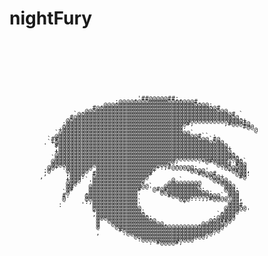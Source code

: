 # nightFury
<pre style="font: 10px/5px monospace;">                                                                               
                                                                               
                                                                               
                                                                               
                                                                               
                                                                               
                                                                               
                                                                               
                                                                               
                                                                               
                                                                               
                                                                               
                                                                               
                                                                               
                                                                               
                                                                               
                                                                               
                                                                               
                                 ,'##@@@@@##;,                                 
                            ;@@@@@@@@@@@@@@@@@@@@#.                            
                        ,@@@@@@@@@@@@@@@@@@@@@@@@@@@@:                         
                      #@@@@@@@@@@@@@@@@@@@@@@@@@@@@@@@@#                       
                   .@@@@@@@@@@@@@@@@@@@@@@@@@@@@@@@@@@@@@@                     
                 `@@@@@@@@@@@@@@@@@@@@@@@@@@@@@@@@@@@@@@@@@# `                 
                #@@@@@@@@@@@@@@@@@@@@@@@@@@@@@@@@@@@@@@@@@@@@.                 
               @@@@@@@@@@@@@@@@@@@@@@@@@@@@@@@@@@@@@@@@@@@@@@@+                
              :@@@@@@@@@@@@@@@@@@@@@@@@@@@@@@@@#,        ,#@@@#@               
              @@@@@@@@@@@@@@@@@@@@@@@@@@@@@@@@.               #@@              
             +@@@@@@@@@@@@@@@@@@@@@@@@@@@@@@@@                  `@             
            `@@@@@@@@@@@@@@@@@@@@@@@@@@@@@@@@@@@`                              
            @@@@@@@@@@@@@@@@@@@@@@@@@@@@@@@@@@@@@@#`` :                        
          `##@@@@@@@@@@@@@@@@@@@@@@@@@@@@@@@@@@@@@@@@`#@                       
         .`+@@@@@@@@@@@@@@@@@@@@@@@@@@@@@@@@@@@@@@@@@@@@@                      
           `#@@@@@@@@@@@@@@@@@@@@@@@@@@@@@@@@@@@@@@@@@@@@@                     
            ;@@@@@@@@@@@@@@@@@@@@@@@@@@@@@@@@@@@@@@@@@@@@@+                    
            +@@@@@@@@@@@@@@@@@@@@@@@@@@@@@@@@@@@@@@@@@@@@@@.                   
            @@@@@@@@@@@@@@@@@@@@@@@@@@@@@@@@@@@@@@@@@@@@@@@@,                  
           `@@@@@@@@@@@@@@@@@@@@@@@@@@@@@@@@@@@@@@@@@@@@@@@@@,                 
           @@@@@@@@@@@@@@@@@@@@@@@@@@@@@@@@@,     .+@#@@@@`.@@`                
           @@@@@@@@@@@@@@@@@@@@@@@@@@@@@@@+'.         '@@@# #@@                
          @@+`:@@@@@@@ @@@@@@@@@@@@@@@@+:;#@@@@@@:      :@@@@@@                
         :@    @@@@@@ .@@@@@@@@@@@@@@@+`      `+@@@@'     +@#@@,               
         ;     ;@@@@  #@@@@@@@@@@@@@@#            #@@@#     @@@:               
        ,      ;@@@:  @@@@@@@@@@@@@@@               +@@@+    #@                
               +@@@ ` @@@@@@@@@@@@@@       @ `        @@@@                     
               @@@   '@@@@@@@@@@@@@+      @@@@@@@@@    +@@@                    
               @@`   @@@@@@@@@@@@@@@@`   @@@@@@@@@+     '@@@                   
               @#    @@@@@@@@@@@@@#  '@#@#@@@@@@@@@:     @@@:                  
              `@    ,@@@@@@@@@@@@@.    `@@@@@@@@@@@@@;    @@@                  
              #.    @@@@@@@@@@@@@@        #@@@@@@@@@@@@@` @@@                  
              @     @@@@@@@@@@@@@@          '@@@:..,;#@@@@'@@,                 
              `     :,@@@@@@@@@@@@`           +          '@@@'                 
             :     '  @@@@@@@@@@@@'                       @@@#                 
                      @@@@@@@@@@@@@                      @@@@@@                
                      +@@@@@@@@@@@@;                    ,@@@@ `'               
                      ,@@@@@@@@@@@@@,                  `@@@@`                  
                       @@@@@@@@@@@@@@;                :@@@@@                   
                       @'`@@@@@@@@@@@@@              @@@##@                    
                       @   @@@@@@@@@@@@@@,        ,@@@@@@@`                    
                       @    @@@@@@@@@@@@@@@@@@@@@@@@@@@@@                      
                       '     #@@@@@@@@@@@@@@@@@@@@@@@@@@                       
                       ,      .@@@@@@@@@@@@@@@@@@@@@@@.                        
                                '@@@@@@@@@@@@@@@@@@@,                          
                                  :@@@@@@@@@@@@@@'                             
                                     .'#@@@@#,`                                
                                                                               
                                                                               
                                                                               
                                                                               
                                                                               
                                                                               
                                                                               
                                                                               
                                                                               
                                                                               
                                                                               
                                                                               
                                                                               
                                                                               
</pre>